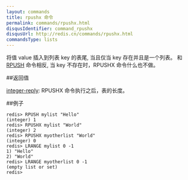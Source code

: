 ```yaml
---
layout: commands
title: rpushx 命令
permalink: commands/rpushx.html
disqusIdentifier: command_rpushx
disqusUrl: http://redis.cn/commands/rpushx.html
commandsType: lists
---
```


将值 value 插入到列表 key 的表尾, 当且仅当 key 存在并且是一个列表。 和 [RPUSH](/commands/rpush.html) 命令相反, 当 key 不存在时，RPUSHX 命令什么也不做。

##返回值

[integer-reply](/topics/protocol.html#integer-reply): RPUSHX 命令执行之后，表的长度。

##例子

	redis> RPUSH mylist "Hello"
	(integer) 1
	redis> RPUSHX mylist "World"
	(integer) 2
	redis> RPUSHX myotherlist "World"
	(integer) 0
	redis> LRANGE mylist 0 -1
	1) "Hello"
	2) "World"
	redis> LRANGE myotherlist 0 -1
	(empty list or set)
	redis> 